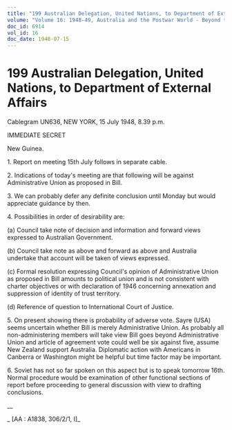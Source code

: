 ```yaml
---
title: "199 Australian Delegation, United Nations, to Department of External Affairs"
volume: "Volume 16: 1948-49, Australia and the Postwar World - Beyond the Region"
doc_id: 6914
vol_id: 16
doc_date: 1948-07-15
---
```


# 199 Australian Delegation, United Nations, to Department of External Affairs

Cablegram UN636, NEW YORK, 15 July 1948, 8.39 p.m.

IMMEDIATE SECRET

New Guinea.

1\. Report on meeting 15th July follows in separate cable.

2\. Indications of today's meeting are that following will be against Administrative Union as proposed in Bill.

3\. We can probably defer any definite conclusion until Monday but would appreciate guidance by then.

4\. Possibilities in order of desirability are:

(a) Council take note of decision and information and forward views expressed to Australian Government.

(b) Council take note as above and forward as above and Australia undertake that account will be taken of views expressed.

(c) Formal resolution expressing Council's opinion of Administrative Union as proposed in Bill amounts to political union and is not consistent with charter objectives or with declaration of 1946 concerning annexation and suppression of identity of trust territory.

(d) Reference of question to International Court of Justice.

5\. On present showing there is probability of adverse vote. Sayre (USA) seems uncertain whether Bill is merely Administrative Union. As probably all non-administering members will take view Bill goes beyond Administrative Union and article of agreement vote could well be six against five, assume New Zealand support Australia. Diplomatic action with Americans in Canberra or Washington might be helpful but time factor may be important.

6\. Soviet has not so far spoken on this aspect but is to speak tomorrow 16th. Normal procedure would be examination of other functional sections of report before proceeding to general discussion with view to drafting conclusions.

__

_ [AA : A1838, 306/2/1, I]_
